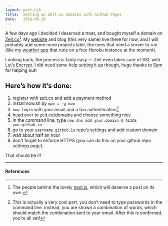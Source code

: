 ```yaml
---
layout: post.njk
title:  Setting up Zeit.co domains with GitHub Pages
date:   2018-09-18
---
```


A few days ago I decided I deserved a treat, and bought myself a domain on [Zeit.co](https://zeit.co/domains)[^1]. My [website](https://eszter.space) and blog (this very same) live there for now, and I will probably add some more projects later, the ones that need a server to run (like my [weather app](https://swtr.herokuapp.com) that runs on a free Heroku instance at the moment).

Looking back, the process is fairly easy — Zeit even takes care of SSL with [Let’s Encrypt](https://letsencrypt.org). I did need some help setting it up though, huge thanks to [Sam](https://samu.space) for helping out!

## Hereʼs how itʼs done:

1. register with zeit.co and add a payment method
2. install now.sh by `npm i -g now`
3. `now login` with your email and a fun authentication[^2]
4. head over to [zeit.co/domains](https://zeit.co/domains) and choose something nice
5. in the command line, type `now dns add your.domain @ ALIAS you.github.io`
6. go to your `username.github.io` repo’s settings and add custom domain
7. wait about half an hour
8. donʼt forget to enforce HTTPS (you can do this on your github repo settings page).

That should be it!

---
#### References

[^1]: The people behind the lovely [next.js](https://github.com/zeit/next.js), which will deserve a post on its own.
[^2]: This is actually a very cool part, you donʼt need to type passwords in the command line. Instead, you are shown a combination of words, which should match the combination sent to your email. After this is confirmed, youʼre all set!


